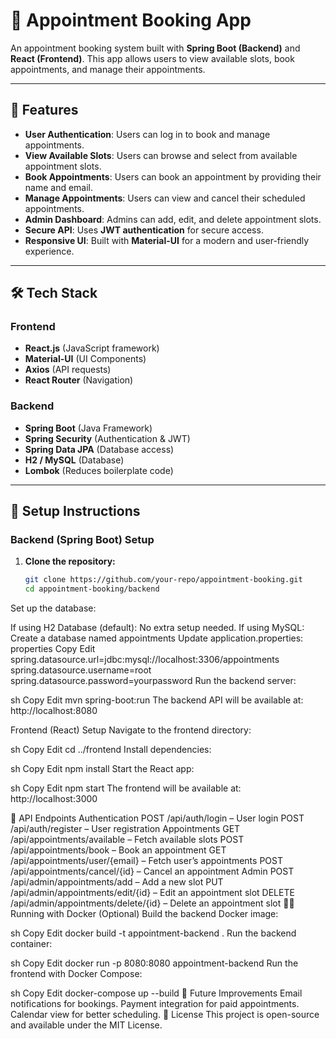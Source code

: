 # 🏥 Appointment Booking App

An appointment booking system built with **Spring Boot (Backend)** and **React (Frontend)**. This app allows users to view available slots, book appointments, and manage their appointments.

---

## 📌 Features

- **User Authentication**: Users can log in to book and manage appointments.
- **View Available Slots**: Users can browse and select from available appointment slots.
- **Book Appointments**: Users can book an appointment by providing their name and email.
- **Manage Appointments**: Users can view and cancel their scheduled appointments.
- **Admin Dashboard**: Admins can add, edit, and delete appointment slots.
- **Secure API**: Uses **JWT authentication** for secure access.
- **Responsive UI**: Built with **Material-UI** for a modern and user-friendly experience.

---

## 🛠️ Tech Stack

### **Frontend**
- **React.js** (JavaScript framework)
- **Material-UI** (UI Components)
- **Axios** (API requests)
- **React Router** (Navigation)

### **Backend**
- **Spring Boot** (Java Framework)
- **Spring Security** (Authentication & JWT)
- **Spring Data JPA** (Database access)
- **H2 / MySQL** (Database)
- **Lombok** (Reduces boilerplate code)

---

## 🚀 Setup Instructions

### **Backend (Spring Boot) Setup**
1. **Clone the repository:**
   ```sh
   git clone https://github.com/your-repo/appointment-booking.git
   cd appointment-booking/backend
Set up the database:

If using H2 Database (default): No extra setup needed.
If using MySQL:
Create a database named appointments
Update application.properties:
properties
Copy
Edit
spring.datasource.url=jdbc:mysql://localhost:3306/appointments
spring.datasource.username=root
spring.datasource.password=yourpassword
Run the backend server:

sh
Copy
Edit
mvn spring-boot:run
The backend API will be available at: http://localhost:8080

Frontend (React) Setup
Navigate to the frontend directory:

sh
Copy
Edit
cd ../frontend
Install dependencies:

sh
Copy
Edit
npm install
Start the React app:

sh
Copy
Edit
npm start
The frontend will be available at: http://localhost:3000

🔗 API Endpoints
Authentication
POST /api/auth/login – User login
POST /api/auth/register – User registration
Appointments
GET /api/appointments/available – Fetch available slots
POST /api/appointments/book – Book an appointment
GET /api/appointments/user/{email} – Fetch user’s appointments
POST /api/appointments/cancel/{id} – Cancel an appointment
Admin
POST /api/admin/appointments/add – Add a new slot
PUT /api/admin/appointments/edit/{id} – Edit an appointment slot
DELETE /api/admin/appointments/delete/{id} – Delete an appointment slot
🏃‍♂️ Running with Docker (Optional)
Build the backend Docker image:

sh
Copy
Edit
docker build -t appointment-backend .
Run the backend container:

sh
Copy
Edit
docker run -p 8080:8080 appointment-backend
Run the frontend with Docker Compose:

sh
Copy
Edit
docker-compose up --build
📝 Future Improvements
Email notifications for bookings.
Payment integration for paid appointments.
Calendar view for better scheduling.
📄 License
This project is open-source and available under the MIT License.

